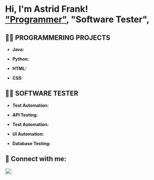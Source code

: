 <h1>Hi, I'm Astrid Frank! <br/><a href="https://github.com/Frankonarun"> "Programmer"</a>, "Software Tester"</a>, 

<h2>👨‍💻 PROGRAMMERING PROJECTS</h2> 

- <b> Java:</b>

- <b> Python:</b>

- <b> HTML:</b>

- <b> CSS:</b>

<h2>👨‍💻 SOFTWARE TESTER</h2>

- <b> Test Automation:</b>

- <b> API Testing:</b>

- <b> Test Automation:</b>

- <b> UI Automation:</b>

- <b> Database Testing:</b>


<h2> 🤳 Connect with me:</h2>

[<img align="left" alt="JoshMadakor | Instagram" width="22px" src="https://cdn.jsdelivr.net/npm/simple-icons@v3/icons/instagram.svg" />][instagram]

[instagram]: https://www.instagram.com/joshmadakor/

<!--
**joshmadakor1/joshmadakor1** is a ✨ _special_ ✨ repository because its `README.md` (this file) appears on your GitHub profile.

Here are some ideas to get you started:

- 🔭 I’m currently working on ...
- 🌱 I’m currently learning ...
- 👯 I’m looking to collaborate on ...
- 🤔 I’m looking for help with ...
- 💬 Ask me about ...
- 📫 How to reach me: ...
- 😄 Pronouns: ...
- ⚡ Fun fact: ...
-->
